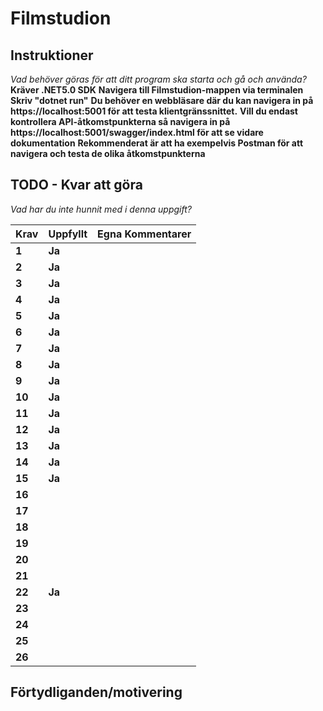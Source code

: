 # Filmstudion

## Instruktioner

*Vad behöver göras för att ditt program ska starta och gå och använda?*
**Kräver .NET5.0 SDK** 
**Navigera till Filmstudion-mappen via terminalen**
**Skriv "dotnet run"**
**Du behöver en webbläsare där du kan navigera in på https://localhost:5001 för att testa klientgränssnittet.** 
**Vill du endast kontrollera API-åtkomstpunkterna så navigera in på https://localhost:5001/swagger/index.html för att se vidare dokumentation**
**Rekommenderat är att ha exempelvis Postman för att navigera och testa de olika åtkomstpunkterna**

## TODO - Kvar att göra

*Vad har du inte hunnit med i denna uppgift?*

 |Krav|Uppfyllt|Egna Kommentarer|
 |---|---|---|
|**1**  |**Ja**| |
|**2**  |**Ja**| |
|**3**  |**Ja**| |
|**4**  |**Ja**| |
|**5**  |**Ja**| |
|**6**  |**Ja**| |
|**7**  |**Ja**| |
|**8**  |**Ja**| |
|**9**  |**Ja**| |
|**10**  |**Ja**| |
|**11**  |**Ja**| |
|**12**  |**Ja**| |
|**13**  |**Ja**| |
|**14**  |**Ja**| |
|**15**  |**Ja**| |
|**16**  || |
|**17**  || |
|**18**  || |
|**19**  || |
|**20**  || |
|**21**  || |
|**22**  |**Ja**| |
|**23**  || |
|**24**  || |
|**25**  || |
|**26**  || |

## Förtydliganden/motivering
